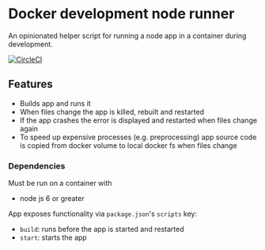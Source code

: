 # Docker development node runner

An opinionated helper script for running a node app in a container during development.

[![CircleCI](https://circleci.com/gh/possibilities/docker-development-node-runner.svg?style=svg)](https://circleci.com/gh/possibilities/docker-development-node-runner)

## Features

* Builds app and runs it
* When files change the app is killed, rebuilt and restarted
* If the app crashes the error is displayed and restarted when files change again
* To speed up expensive processes (e.g. preprocessing) app source code is copied from docker volume to local docker fs when files change

### Dependencies

Must be run on a container with

* node js 6 or greater

App exposes functionality via `package.json`'s `scripts` key:

* `build`: runs before the app is started and restarted
* `start`: starts the app
